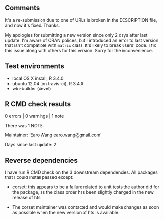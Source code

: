 ## Comments

It's a re-submission due to one of URLs is broken in the DESCRIPTION file, and now it's fixed. Thanks.

My apologies for submitting a new version since only 2 days after last update. I'm aware of CRAN polices, but I introduced an error to last version that isn't compatible with `matrix` class. It's likely to break users' code. I fix this issue along with others for this version. Sorry for the inconvenience.

## Test environments
* local OS X install, R 3.4.0
* ubuntu 12.04 (on travis-ci), R 3.4.0
* win-builder (devel)

## R CMD check results

0 errors | 0 warnings | 1 note

There was 1 NOTE:

Maintainer: ‘Earo Wang <earo.wang@gmail.com>’

Days since last update: 2

## Reverse dependencies

I have run R CMD check on the 3 downstream dependencies. All packages that I could install passed except:

* corset: this appears to be a failure related to unit tests the author did for the package, as the class order has been slightly changed in the new release of hts.

* The corset maintainer was contacted and would make changes as soon as possible when the new version of hts is available.
